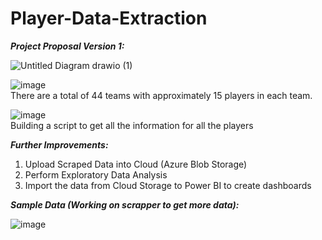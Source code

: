 # Player-Data-Extraction

***Project Proposal Version 1:***

![Untitled Diagram drawio (1)](https://user-images.githubusercontent.com/64576778/222074936-00863d34-a8c6-4abe-bdf5-36c3008ee7f8.png)

![image](https://user-images.githubusercontent.com/64576778/222076030-75feeb87-4c8e-4c1d-83e6-337ef2c58460.png)<br />
There are a total of 44 teams with approximately 15 players in each team.

![image](https://user-images.githubusercontent.com/64576778/222076280-376e5d26-aa08-4e32-bd0b-5d8d696b4b5a.png)<br />
Building a script to get all the information for all the players

***Further Improvements:***
1. Upload Scraped Data into Cloud (Azure Blob Storage)
2. Perform Exploratory Data Analysis
3. Import the data from Cloud Storage to Power BI to create dashboards


***Sample Data (Working on scrapper to get more data):***

![image](https://user-images.githubusercontent.com/64576778/222075220-c749b6fd-83b7-4200-bc95-485d974763f5.png)


